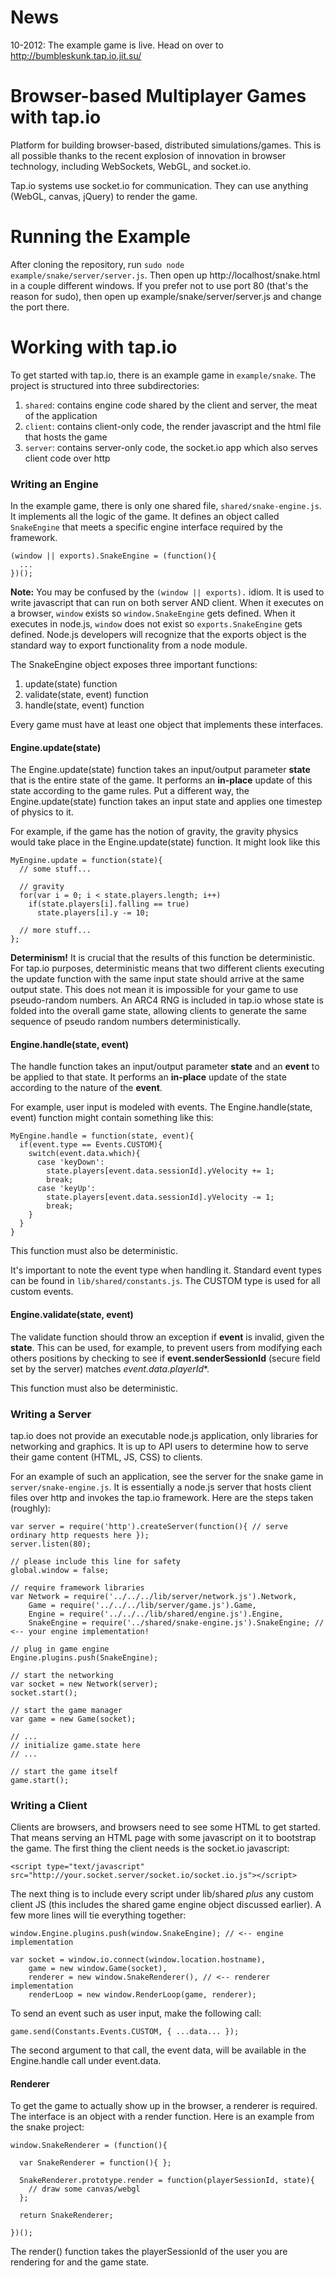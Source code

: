 News
====
10-2012: The example game is live. Head on over to http://bumbleskunk.tap.io.jit.su/

Browser-based Multiplayer Games with tap.io
===========================================

Platform for building browser-based, distributed simulations/games. This is all possible thanks to the recent 
explosion of innovation in browser technology, including WebSockets, WebGL, and socket.io.

Tap.io systems use socket.io for communication. They can use anything (WebGL, canvas, jQuery) to render the game.

Running the Example
===================
After cloning the repository, run ```sudo node example/snake/server/server.js```.  Then open up 
http://localhost/snake.html in a couple different windows. If you prefer not to use port 80 (that's the
reason for sudo), then open up example/snake/server/server.js and change the port there.

Working with tap.io
===================

To get started with tap.io, there is an example game in ```example/snake```. The project is structured into three
subdirectories:

1. ```shared```: contains engine code shared by the client and server, the meat of the application
2. ```client```: contains client-only code, the render javascript and the html file that hosts the game
3. ```server```: contains server-only code, the socket.io app which also serves client code over http

### Writing an Engine

In the example game, there is only one shared file, ```shared/snake-engine.js```. It implements all the logic 
of the game. It defines an object called ```SnakeEngine``` that meets a specific engine interface required by the framework.

```
(window || exports).SnakeEngine = (function(){
  ...
})();
```

**Note:** You may be confused by the ```(window || exports).``` idiom. It is used to write javascript that can run on 
both server AND client.  When it executes on a browser, ```window``` exists so ```window.SnakeEngine``` 
gets defined. When it executes in node.js, ```window``` does not exist so ```exports.SnakeEngine``` gets 
defined. Node.js developers will recognize that the exports object is the standard way to export functionality from a node module.

The SnakeEngine object exposes three important functions:

1. update(state) function
2. validate(state, event) function
3. handle(state, event) function

Every game must have at least one object that implements these interfaces.

#### Engine.update(state)

The Engine.update(state) function takes an input/output parameter **state** that is the entire state of the game.
It performs an **in-place** update of this state according to the game rules.  Put a different way, 
the Engine.update(state) function takes an input state and applies one timestep of physics to it.

For example, if the game has the notion of gravity, the gravity physics would take place in the Engine.update(state) 
function. It might look like this

```
MyEngine.update = function(state){
  // some stuff...

  // gravity
  for(var i = 0; i < state.players.length; i++)
    if(state.players[i].falling == true)
      state.players[i].y -= 10;

  // more stuff...
};
```

**Determinism!** It is crucial that the results of this function be deterministic. For tap.io purposes, deterministic 
means that two different clients executing the update function with the same input state should arrive at the 
same output state.  This does not mean it is impossible for your game to use pseudo-random numbers. An ARC4 RNG is 
included in tap.io whose state is folded into the overall game state, allowing clients to generate the same sequence 
of pseudo random numbers deterministically.

#### Engine.handle(state, event)

The handle function takes an input/output parameter **state** and an **event** to be applied to that state.
It performs an **in-place** update of the state according to the nature of the **event**.

For example, user input is modeled with events. The Engine.handle(state, event) function might contain
something like this:

```
MyEngine.handle = function(state, event){
  if(event.type == Events.CUSTOM){
    switch(event.data.which){
      case 'keyDown':
        state.players[event.data.sessionId].yVelocity += 1;
        break;
      case 'keyUp':
        state.players[event.data.sessionId].yVelocity -= 1;
        break;
    }
  }
}
```

This function must also be deterministic.

It's important to note the event type when handling it. Standard event types can be found in `lib/shared/constants.js`.
The CUSTOM type is used for all custom events.

#### Engine.validate(state, event)

The validate function should throw an exception if **event** is invalid, given the **state**. This can be used, 
for example, to prevent users from modifying each others positions by checking to see if
**event.senderSessionId** (secure field set by the server) matches *event.data.playerId**.

This function must also be deterministic.

### Writing a Server

tap.io does not provide an executable node.js application, only libraries for networking and graphics. It is up to API
users to determine how to serve their game content (HTML, JS, CSS) to clients.

For an example of such an application, see the server for the snake game in ```server/snake-engine.js```. It is 
essentially a node.js server that hosts client files over http and invokes the tap.io framework. Here are the steps taken (roughly):

```
var server = require('http').createServer(function(){ // serve ordinary http requests here });
server.listen(80);

// please include this line for safety
global.window = false;

// require framework libraries
var Network = require('../../../lib/server/network.js').Network,
    Game = require('../../../lib/server/game.js').Game,
    Engine = require('../../../lib/shared/engine.js').Engine,
    SnakeEngine = require('../shared/snake-engine.js').SnakeEngine; // <-- your engine implementation!

// plug in game engine
Engine.plugins.push(SnakeEngine);

// start the networking
var socket = new Network(server);
socket.start();

// start the game manager
var game = new Game(socket);

// ...
// initialize game.state here
// ...

// start the game itself
game.start();
```

### Writing a Client

Clients are browsers, and browsers need to see some HTML to get started. That means serving an HTML
page with some javascript on it to bootstrap the game. The first thing the client needs is the socket.io javascript:

```
<script type="text/javascript" src="http://your.socket.server/socket.io/socket.io.js"></script>
```

The next thing is to include every script under lib/shared *plus* any custom client JS (this includes 
the shared game engine object discussed earlier).  A few more lines will tie everything together:

```
window.Engine.plugins.push(window.SnakeEngine); // <-- engine implementation

var socket = window.io.connect(window.location.hostname),
    game = new window.Game(socket),
    renderer = new window.SnakeRenderer(), // <-- renderer implementation
    renderLoop = new window.RenderLoop(game, renderer);
```

To send an event such as user input, make the following call:

```
game.send(Constants.Events.CUSTOM, { ...data... });
```

The second argument to that call, the event data, will be available in the Engine.handle call
under event.data.

#### Renderer

To get the game to actually show up in the browser, a renderer is required.  The interface is an 
object with a render function.  Here is an example from the snake project:

```
window.SnakeRenderer = (function(){

  var SnakeRenderer = function(){ };

  SnakeRenderer.prototype.render = function(playerSessionId, state){
    // draw some canvas/webgl
  };

  return SnakeRenderer;
  
})();
```

The render() function takes the playerSessionId of the user you are rendering for and the game state.

